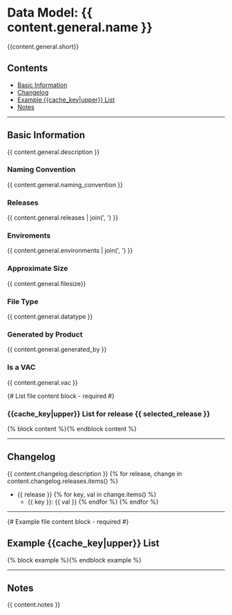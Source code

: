 # Data Model: {{ content.general.name }}


{{content.general.short}}


## Contents
- [Basic Information](#basic-information)
- [Changelog](#changelog)
- [Example {{cache_key|upper}} List](#example-{{cache_key|lower}}-list)
- [Notes](#notes)

---

## Basic Information
{{ content.general.description }}

### Naming Convention
{{ content.general.naming_convention }}

### Releases
{{ content.general.releases | join(', ') }}

### Enviroments
{{ content.general.environments | join(', ') }}

### Approximate Size
{{ content.general.filesize}}

### File Type
{{ content.general.datatype }}

### Generated by Product
{{ content.general.generated_by }}

### Is a VAC
{{ content.general.vac }}

{# List file content block - required #}
### {{cache_key|upper}} List for release {{ selected_release }}
{% block content %}{% endblock content %}

---

## Changelog
{{ content.changelog.description }}
{% for release, change in content.changelog.releases.items() %}
 - {{ release }}
  {% for key, val in change.items() %}
   - {{ key }}: {{ val }}
  {% endfor %}
{% endfor %}

---
{# Example file content block - required #}
## Example {{cache_key|upper}} List
{% block example %}{% endblock example %}

---
## Notes
{{ content.notes }}